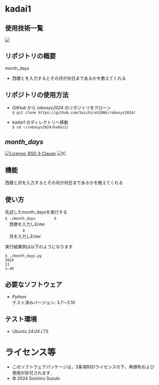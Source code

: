# kadai1

## 使用技術一覧
<img src="https://img.shields.io/badge/-Python-yellow.svg?logo=python&style=for-the-badge">

## リポジトリの概要
month_days
- 西暦とを入力するとその月が何日まであるかを教えてくれる


## リポジトリの使用方法
- *GitHub* から *robosys2024* のリポジトリをクローン  
`$ git clone https://github.com/SoichiroS1066/robosys2024/`  
  
- *kadai1* のディレクトリへ移動  
`$ cd ~/robosys2024/kadai1/`

## *month_days*
[![License: BSD 3-Clause](https://img.shields.io/badge/License-BSD%203--Clause-blue.svg)](https://opensource.org/licenses/BSD-3-Clause)
![IC](https://github.com/SoichiroS1066/robosys2024/actions/workflows/test_month_days.yml/badge.svg)

## 機能
西暦と月を入力するとその月が何日まであるかを教えてくれる

## 使い方
先述したmonth_daysを実行する  
`$ ./month_days` 
　　　　↓  
　西暦を入力しEnter  
　　　　↓  
　月を入力しEnter

  
実行結果例は以下のようになります
```
$ ./month_days.py
2024
11
1~30
```

## 必要なソフトウェア
- *Python*  
テスト済みバージョン: 3.7〜3.10

## テスト環境
- *Ubuntu 24.04 LTS*

# ライセンス等
- このソフトウェアパッケージは，3条項BSDライセンスの下，再頒布および使用が許可されます．
- © 2024 Soichiro Suzuki
